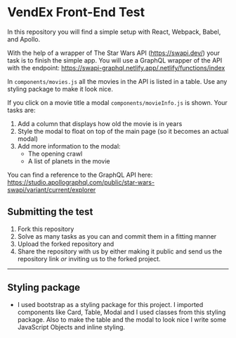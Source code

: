 # VendEx Front-End Test

In this repository you will find a simple setup with React, Webpack, Babel, and Apollo.

With the help of a wrapper of The Star Wars API (https://swapi.dev/) your task is to finish the simple app. You will use
a GraphQL wrapper of the API with the endpoint: https://swapi-graphql.netlify.app/.netlify/functions/index

In ```components/movies.js``` all the movies in the API is listed in a table. Use any styling package to make it look nice.

If you click on a movie title a modal ```components/movieInfo.js``` is shown. Your tasks are:

1. Add a column that displays how old the movie is in years
2. Style the modal to float on top of the main page (so it becomes an actual modal)
3. Add more information to the modal:
    - The opening crawl
    - A list of planets in the movie

You can find a reference to the GraphQL API here: https://studio.apollographql.com/public/star-wars-swapi/variant/current/explorer


## Submitting the test

1. Fork this repository
2. Solve as many tasks as you can and commit them in a fitting manner
3. Upload the forked repository and
4. Share the repository with us by either making it public and send us the repository link _or_ inviting us to the forked project.

---

## Styling package

-   I used bootstrap as a styling package for this project. I imported components like Card, Table, Modal and I used classes from this styling package. Also to make the table and the modal to look nice I write some JavaScript Objects and inline styling.